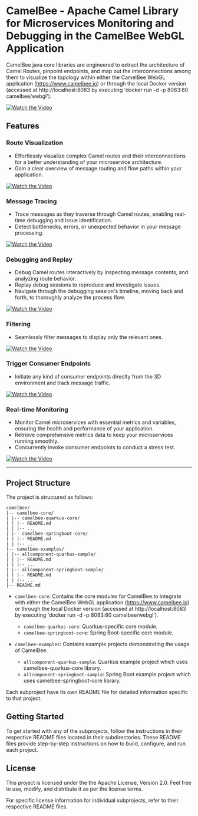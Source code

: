 # CamelBee - Apache Camel Library for Microservices Monitoring and Debugging in the CamelBee WebGL Application

CamelBee java core libraries are engineered to extract the architecture of Camel Routes, pinpoint endpoints, and map out the interconnections among them
to visualize the topology within either the CamelBee WebGL application (https://www.camelbee.io) or through the local Docker version (accessed at http://localhost:8083 by executing 'docker run -d -p 8083:80 camelbee/webgl').

[![ Watch the Video](images/startscene.png)](https://www.youtube.com/watch?v=W29ilyAsXlM)

## Features

### Route Visualization
- Effortlessly visualize complex Camel routes and their interconnections for a better understanding of your microservice architecture.
- Gain a clear overview of message routing and flow paths within your application.

[![ Watch the Video](images/debuggerscene.png)](https://www.youtube.com/watch?v=W29ilyAsXlM)

### Message Tracing
- Trace messages as they traverse through Camel routes, enabling real-time debugging and issue identification.
- Detect bottlenecks, errors, or unexpected behavior in your message processing.

[![ Watch the Video](images/messages.png)](https://www.youtube.com/watch?v=W29ilyAsXlM)
 
### Debugging and Replay
- Debug Camel routes interactively by inspecting message contents, and analyzing route behavior.
- Replay debug sessions to reproduce and investigate issues.
- Navigate through the debugging session's timeline, moving back and forth, to thoroughly analyze the process flow.

[![ Watch the Video](images/replay.png)](https://www.youtube.com/watch?v=W29ilyAsXlM)

### Filtering
- Seamlessly filter messages to display only the relevant ones.

[![ Watch the Video](images/filter.png)](https://www.youtube.com/watch?v=W29ilyAsXlM)

### Trigger Consumer Endpoints
- Initiate any kind of consumer endpoints direclty from the 3D environment and track message traffic.

[![ Watch the Video](images/routecaller.png)](https://www.youtube.com/watch?v=W29ilyAsXlM)

### Real-time Monitoring
- Monitor Camel microservices with essential metrics and variables, ensuring the health and performance of your application.
- Retrieve comprehensive metrics data to keep your microservices running smoothly.
- Concurrently invoke consumer endpoints to conduct a stress test.

[![ Watch the Video](images/metrics.png)](https://www.youtube.com/watch?v=W29ilyAsXlM)

  
---

## Project Structure

The project is structured as follows:

```shell
camelbee/
|-- camelbee-core/
| |-- camelbee-quarkus-core/
| | |-- README.md
| | |-- ...
| |-- camelbee-springboot-core/
| | |-- README.md
| | |-- ...
|-- camelbee-examples/
| |-- allcomponent-quarkus-sample/
| | |-- README.md
| | |-- ...
| |-- allcomponent-springboot-sample/
| | |-- README.md
| | |-- ...
|-- README.md
```


- `camelbee-core`: Contains the core modules for CamelBee.to integrate with either the CamelBee WebGL application (https://www.camelbee.io) or through the local Docker version (accessed at http://localhost:8083 by executing 'docker run -d -p 8083:80 camelbee/webgl').
  - `camelbee-quarkus-core`: Quarkus-specific core module.
  - `camelbee-springboot-core`: Spring Boot-specific core module.

- `camelbee-examples`: Contains example projects demonstrating the usage of CamelBee.
  - `allcomponent-quarkus-sample`:  Quarkus example project which uses camelbee-quarkus-core library.
  - `allcomponent-springboot-sample`: Spring Boot example project which uses camelbee-springboot-core library.

Each subproject have its own README file for detailed information specific to that project.

## Getting Started

To get started with any of the subprojects, follow the instructions in their respective README files located in their subdirectories. 
These README files provide step-by-step instructions on how to build, configure, and run each project.


## License

This project is licensed under the the Apache License, Version 2.0. Feel free to use, modify, and distribute it as per the license terms.

For specific license information for individual subprojects, refer to their respective README files.
